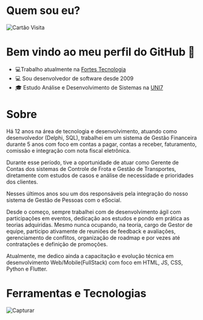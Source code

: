 # Quem sou eu? 

![Cartão Visita](https://user-images.githubusercontent.com/10434445/154858053-78927e22-1e26-4e87-863a-09c872a16bc5.PNG)

# Bem vindo ao meu perfil do GitHub 👋

* 💻Trabalho atualmente na [Fortes Tecnologia](https://www.fortestecnologia.com.br/?gclid=Cj0KCQjw6KunBhDxARIsAKFUGs8VMGaiHAaU-FQItiujgQSQhXK-V_q7SE0oa7CbWY-3oxKP4FWMR9oaArv9EALw_wcB)
* 💻 Sou desenvolvedor de software desde 2009
* 🎓 Estudo Análise e Desenvolvimento de Sistemas na [UNI7](https://www.uni7.edu.br/)

# Sobre

Há 12 anos na área de tecnologia e desenvolvimento, atuando como desenvolvedor (Delphi, SQL), trabalhei em um sistema de Gestão Financeira durante 5 anos com foco em contas a pagar, contas a receber, faturamento, comissão e integração com nota fiscal eletrônica.

Durante esse período, tive a oportunidade de atuar como Gerente de Contas dos sistemas de Controle de Frota e Gestão de Transportes, diretamente com estudos de casos e análise de necessidade e prioridades dos clientes. 

Nesses últimos anos sou um dos responsáveis pela integração do nosso sistema de Gestão de Pessoas com o eSocial.

Desde o começo, sempre trabalhei com de desenvolvimento ágil com participações em eventos, dedicação aos estudos e pondo em prática as teorias adquiridas. Mesmo nunca ocupando, na teoria, cargo de Gestor de equipe, participo ativamente de reuniões de feedback e avaliações, gerenciamento de conflitos, organização de roadmap e por vezes até contratações e definição de promoções.

Atualmente, me dedico ainda a capacitação e evolução técnica em desenvolvimento Web/Mobile(FullStack) com foco em HTML, JS, CSS, Python e Flutter.

# Ferramentas e Tecnologias

![Capturar](https://user-images.githubusercontent.com/10434445/154856239-95a3257e-b6e2-4a48-b0e9-d1e889928a17.PNG)



















<!--
**romollorodrigues/romollorodrigues** is a ✨ _special_ ✨ repository because its `README.md` (this file) appears on your GitHub profile.

Here are some ideas to get you started:

- 🔭 I’m currently working on ...
- 🌱 I’m currently learning ...
- 👯 I’m looking to collaborate on ...
- 🤔 I’m looking for help with ...
- 💬 Ask me about ...
- 📫 How to reach me: ...
- 😄 Pronouns: ...
- ⚡ Fun fact: ...
-->

